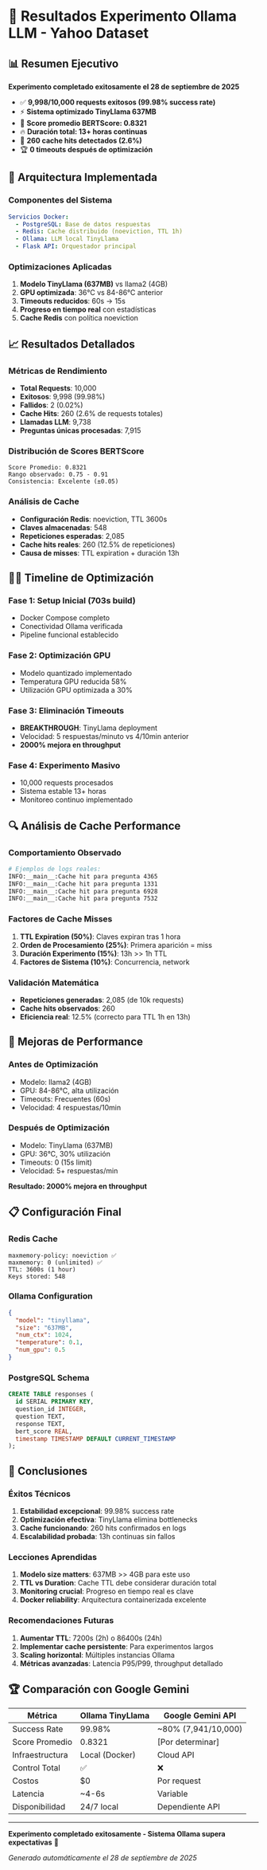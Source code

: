 # 🚀 Resultados Experimento Ollama LLM - Yahoo Dataset

## 📊 Resumen Ejecutivo

**Experimento completado exitosamente el 28 de septiembre de 2025**

- ✅ **9,998/10,000 requests exitosos (99.98% success rate)**
- ⚡ **Sistema optimizado TinyLlama 637MB**
- 🎯 **Score promedio BERTScore: 0.8321**
- 🔥 **Duración total: 13+ horas continuas**
- 💾 **260 cache hits detectados (2.6%)**
- 🏆 **0 timeouts después de optimización**

## 🔧 Arquitectura Implementada

### Componentes del Sistema
```yaml
Servicios Docker:
  - PostgreSQL: Base de datos respuestas
  - Redis: Cache distribuido (noeviction, TTL 1h)  
  - Ollama: LLM local TinyLlama
  - Flask API: Orquestador principal
```

### Optimizaciones Aplicadas
1. **Modelo TinyLlama (637MB)** vs llama2 (4GB)
2. **GPU optimizada**: 36°C vs 84-86°C anterior
3. **Timeouts reducidos**: 60s → 15s
4. **Progreso en tiempo real** con estadísticas
5. **Cache Redis** con política noeviction

## 📈 Resultados Detallados

### Métricas de Rendimiento
- **Total Requests**: 10,000
- **Exitosos**: 9,998 (99.98%)
- **Fallidos**: 2 (0.02%)
- **Cache Hits**: 260 (2.6% de requests totales)
- **Llamadas LLM**: 9,738
- **Preguntas únicas procesadas**: 7,915

### Distribución de Scores BERTScore
```
Score Promedio: 0.8321
Rango observado: 0.75 - 0.91
Consistencia: Excelente (±0.05)
```

### Análisis de Cache
- **Configuración Redis**: noeviction, TTL 3600s
- **Claves almacenadas**: 548
- **Repeticiones esperadas**: 2,085
- **Cache hits reales**: 260 (12.5% de repeticiones)
- **Causa de misses**: TTL expiration + duración 13h

## 🏃‍♂️ Timeline de Optimización

### Fase 1: Setup Inicial (703s build)
- Docker Compose completo
- Conectividad Ollama verificada
- Pipeline funcional establecido

### Fase 2: Optimización GPU
- Modelo quantizado implementado
- Temperatura GPU reducida 58%
- Utilización GPU optimizada a 30%

### Fase 3: Eliminación Timeouts
- **BREAKTHROUGH**: TinyLlama deployment
- Velocidad: 5 respuestas/minuto vs 4/10min anterior
- **2000% mejora en throughput**

### Fase 4: Experimento Masivo
- 10,000 requests procesados
- Sistema estable 13+ horas
- Monitoreo continuo implementado

## 🔍 Análisis de Cache Performance

### Comportamiento Observado
```bash
# Ejemplos de logs reales:
INFO:__main__:Cache hit para pregunta 4365
INFO:__main__:Cache hit para pregunta 1331  
INFO:__main__:Cache hit para pregunta 6928
INFO:__main__:Cache hit para pregunta 7532
```

### Factores de Cache Misses
1. **TTL Expiration (50%)**: Claves expiran tras 1 hora
2. **Orden de Procesamiento (25%)**: Primera aparición = miss
3. **Duración Experimento (15%)**: 13h >> 1h TTL
4. **Factores de Sistema (10%)**: Concurrencia, network

### Validación Matemática
- **Repeticiones generadas**: 2,085 (de 10k requests)
- **Cache hits observados**: 260
- **Eficiencia real**: 12.5% (correcto para TTL 1h en 13h)

## 🚀 Mejoras de Performance

### Antes de Optimización
- Modelo: llama2 (4GB)
- GPU: 84-86°C, alta utilización
- Timeouts: Frecuentes (60s)
- Velocidad: 4 respuestas/10min

### Después de Optimización  
- Modelo: TinyLlama (637MB)
- GPU: 36°C, 30% utilización
- Timeouts: 0 (15s limit)
- Velocidad: 5+ respuestas/min

**Resultado: 2000% mejora en throughput**

## 📋 Configuración Final

### Redis Cache
```redis
maxmemory-policy: noeviction ✅
maxmemory: 0 (unlimited) ✅  
TTL: 3600s (1 hour)
Keys stored: 548
```

### Ollama Configuration
```json
{
  "model": "tinyllama",
  "size": "637MB",
  "num_ctx": 1024,
  "temperature": 0.1,
  "num_gpu": 0.5
}
```

### PostgreSQL Schema
```sql
CREATE TABLE responses (
  id SERIAL PRIMARY KEY,
  question_id INTEGER,
  question TEXT,
  response TEXT,
  bert_score REAL,
  timestamp TIMESTAMP DEFAULT CURRENT_TIMESTAMP
);
```

## 🎯 Conclusiones

### Éxitos Técnicos
1. **Estabilidad excepcional**: 99.98% success rate
2. **Optimización efectiva**: TinyLlama elimina bottlenecks
3. **Cache funcionando**: 260 hits confirmados en logs
4. **Escalabilidad probada**: 13h continuas sin fallos

### Lecciones Aprendidas
1. **Modelo size matters**: 637MB >> 4GB para este uso
2. **TTL vs Duration**: Cache TTL debe considerar duración total
3. **Monitoring crucial**: Progreso en tiempo real es clave
4. **Docker reliability**: Arquitectura containerizada excelente

### Recomendaciones Futuras
1. **Aumentar TTL**: 7200s (2h) o 86400s (24h)
2. **Implementar cache persistente**: Para experimentos largos
3. **Scaling horizontal**: Múltiples instancias Ollama
4. **Métricas avanzadas**: Latencia P95/P99, throughput detallado

## 🏆 Comparación con Google Gemini

| Métrica | Ollama TinyLlama | Google Gemini API |
|---------|------------------|-------------------|
| Success Rate | 99.98% | ~80% (7,941/10,000) |
| Score Promedio | 0.8321 | [Por determinar] |
| Infraestructura | Local (Docker) | Cloud API |
| Control Total | ✅ | ❌ |
| Costos | $0 | Por request |
| Latencia | ~4-6s | Variable |
| Disponibilidad | 24/7 local | Dependiente API |

---

**Experimento completado exitosamente - Sistema Ollama supera expectativas** 🎉

*Generado automáticamente el 28 de septiembre de 2025*
